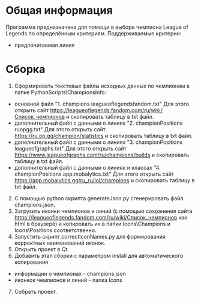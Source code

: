 # Общая информация
Программа предназначена для помощи в выборе чемпиона League of Legends по определённым критериям.
Поддерживаемые критерии:
- предпочитаемая линия

# Сборка
1. Сформировать текстовые файлы исходных данных по чемпионам в папке PythonScripts\ChampionsInfo:
- основной файл "1. champions leagueoflegendsfandom.txt"
Для этого открыть сайт https://leagueoflegends.fandom.com/ru/wiki/Список_чемпионов и скопировать таблицу в txt файл.
- дополнительный файл с данными о линиях "2. championPositions ruopgg.txt"
Для этого открыть сайт https://ru.op.gg/champion/statistics и скопировать таблицу в txt файл.
- дополнительный файл с данными о линиях "3. championPositions leagueofgraphs.txt"
Для этого открыть сайт https://www.leagueofgraphs.com/ru/champions/builds и скопировать таблицу в txt файл.
- дополнительный файл с данными о линиях и классах "4. championPositions app.mobalytics.txt"
Для этого открыть сайт https://app.mobalytics.gg/ru_ru/lol/champions и скопировать таблицу в txt файл.
2. С помощью python скрипта generateJson.py сгенерировать файл champions.json.
3. Загрузить иконки чемпионов и линий (с помощью сохранения сайта https://leagueoflegends.fandom.com/ru/wiki/Список_чемпионов как html в браузере) и копировать их в папки Icons\Champions и Icons\Positions соответственно.
4. Запустить скрипт correctIconNames.py для формирования корректных наименований иконок.
5. Открыть проект в Qt.
6. Добавить этап сборки с параметром install для автоматического копирования
- информации о чемпионах - champions.json
- иконкок чемпионов и линий - папка Icons
7. Собрать проект.
